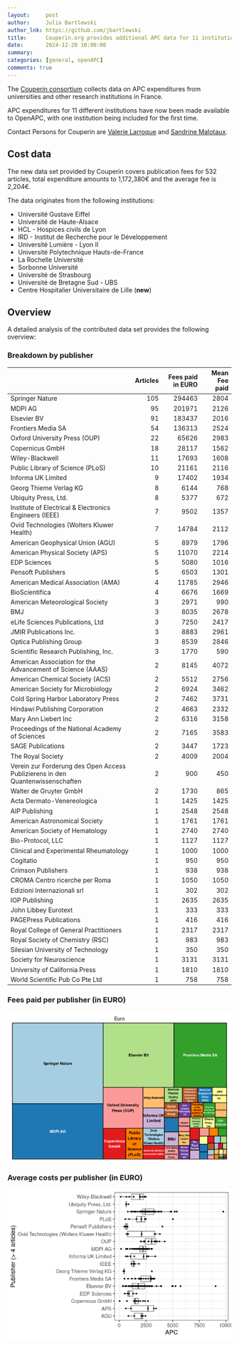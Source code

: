 ```yaml
---
layout:     post
author:     Julia Bartlewski
author_lnk: https://github.com/jbartlewski
title:      Couperin.org provides additional APC data for 11 institutions
date:       2024-12-20 10:00:00
summary:    
categories: [general, openAPC]
comments: true
---
```





The [Couperin consortium](https://couperin.org) collects data on APC expenditures from universities and other research institutions in France. 

APC expenditures for 11 different institutions have now been made available to OpenAPC, with one institution being included for the first time.

Contact Persons for Couperin are [Valerie Larroque](mailto:valerie.larroque@couperin.org) and [Sandrine Malotaux](mailto:sandrine.malotaux@inp-toulouse.fr).

## Cost data



The new data set provided by Couperin covers publication fees for 532 articles, total expenditure amounts to 1,172,380€ and the average fee is 2,204€. 

The data originates from the following institutions:

- Université Gustave Eiffel
- Université de Haute-Alsace
- HCL - Hospices civils de Lyon
- IRD - Institut de Recherche pour le Développement
- Université Lumière - Lyon II
- Université Polytechnique Hauts-de-France
- La Rochelle Université
- Sorbonne Université
- Université de Strasbourg
- Université de Bretagne Sud - UBS
- Centre Hospitalier Universitaire de Lille (**new**)



## Overview

A detailed analysis of the contributed data set provides the following overview:

### Breakdown by publisher



|                                                                               | Articles| Fees paid in EURO| Mean Fee paid|
|:------------------------------------------------------------------------------|--------:|-----------------:|-------------:|
|Springer Nature                                                                |      105|            294463|          2804|
|MDPI AG                                                                        |       95|            201971|          2126|
|Elsevier BV                                                                    |       91|            183437|          2016|
|Frontiers Media SA                                                             |       54|            136313|          2524|
|Oxford University Press (OUP)                                                  |       22|             65626|          2983|
|Copernicus GmbH                                                                |       18|             28117|          1562|
|Wiley-Blackwell                                                                |       11|             17693|          1608|
|Public Library of Science (PLoS)                                               |       10|             21161|          2116|
|Informa UK Limited                                                             |        9|             17402|          1934|
|Georg Thieme Verlag KG                                                         |        8|              6144|           768|
|Ubiquity Press, Ltd.                                                           |        8|              5377|           672|
|Institute of Electrical & Electronics Engineers (IEEE)                         |        7|              9502|          1357|
|Ovid Technologies (Wolters Kluwer Health)                                      |        7|             14784|          2112|
|American Geophysical Union (AGU)                                               |        5|              8979|          1796|
|American Physical Society (APS)                                                |        5|             11070|          2214|
|EDP Sciences                                                                   |        5|              5080|          1016|
|Pensoft Publishers                                                             |        5|              6503|          1301|
|American Medical Association (AMA)                                             |        4|             11785|          2946|
|BioScientifica                                                                 |        4|              6676|          1669|
|American Meteorological Society                                                |        3|              2971|           990|
|BMJ                                                                            |        3|              8035|          2678|
|eLife Sciences Publications, Ltd                                               |        3|              7250|          2417|
|JMIR Publications Inc.                                                         |        3|              8883|          2961|
|Optica Publishing Group                                                        |        3|              8539|          2846|
|Scientific Research Publishing, Inc.                                           |        3|              1770|           590|
|American Association for the Advancement of Science (AAAS)                     |        2|              8145|          4072|
|American Chemical Society (ACS)                                                |        2|              5512|          2756|
|American Society for Microbiology                                              |        2|              6924|          3462|
|Cold Spring Harbor Laboratory Press                                            |        2|              7462|          3731|
|Hindawi Publishing Corporation                                                 |        2|              4663|          2332|
|Mary Ann Liebert Inc                                                           |        2|              6316|          3158|
|Proceedings of the National Academy of Sciences                                |        2|              7165|          3583|
|SAGE Publications                                                              |        2|              3447|          1723|
|The Royal Society                                                              |        2|              4009|          2004|
|Verein zur Forderung des Open Access Publizierens in den Quantenwissenschaften |        2|               900|           450|
|Walter de Gruyter GmbH                                                         |        2|              1730|           865|
|Acta Dermato-Venereologica                                                     |        1|              1425|          1425|
|AIP Publishing                                                                 |        1|              2548|          2548|
|American Astronomical Society                                                  |        1|              1761|          1761|
|American Society of Hematology                                                 |        1|              2740|          2740|
|Bio-Protocol, LLC                                                              |        1|              1127|          1127|
|Clinical and Experimental Rheumatology                                         |        1|              1000|          1000|
|Cogitatio                                                                      |        1|               950|           950|
|Crimson Publishers                                                             |        1|               938|           938|
|CROMA Centro ricerche per Roma                                                 |        1|              1050|          1050|
|Edizioni Internazionali srl                                                    |        1|               302|           302|
|IOP Publishing                                                                 |        1|              2635|          2635|
|John Libbey Eurotext                                                           |        1|               333|           333|
|PAGEPress Publications                                                         |        1|               416|           416|
|Royal College of General Practitioners                                         |        1|              2317|          2317|
|Royal Society of Chemistry (RSC)                                               |        1|               983|           983|
|Silesian University of Technology                                              |        1|               350|           350|
|Society for Neuroscience                                                       |        1|              3131|          3131|
|University of California Press                                                 |        1|              1810|          1810|
|World Scientific Pub Co Pte Ltd                                                |        1|               758|           758|



### Fees paid per publisher (in EURO)

![plot of chunk tree_couperin_2024_12_20_full](/figure/tree_couperin_2024_12_20_full-1.png)

###  Average costs per publisher (in EURO)

![plot of chunk box_couperin_2024_12_20_full](/figure/box_couperin_2024_12_20_full-1.png)
